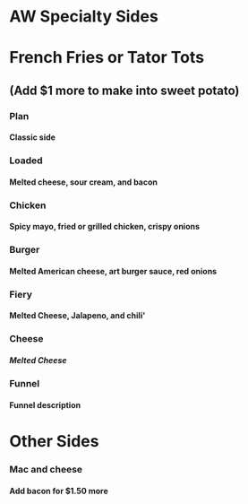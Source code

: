 # AW Specialty Sides

# French Fries or Tator Tots
## (Add $1 more to make into sweet potato)

### Plan
#### Classic side

### Loaded
#### Melted cheese, sour cream, and bacon

### Chicken
#### Spicy mayo, fried or grilled chicken, crispy onions

### Burger
#### Melted American cheese, art burger sauce, red onions

### Fiery
#### Melted Cheese, Jalapeno, and chili'

### Cheese
##### Melted Cheese

### Funnel
#### Funnel description

# Other Sides
### Mac and cheese
#### Add bacon for $1.50 more